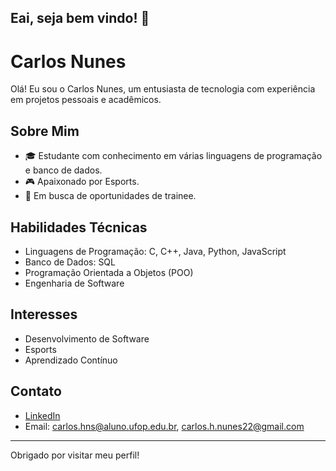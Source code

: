 ## Eai, seja bem vindo! 👋

# Carlos Nunes

Olá! Eu sou o Carlos Nunes, um entusiasta de tecnologia com experiência em projetos pessoais e acadêmicos.

## Sobre Mim
- 🎓 Estudante com conhecimento em várias linguagens de programação e banco de dados.
- 🎮 Apaixonado por Esports.
- 🚀 Em busca de oportunidades de trainee.

## Habilidades Técnicas
- Linguagens de Programação: C, C++, Java, Python, JavaScript
- Banco de Dados: SQL
- Programação Orientada a Objetos (POO)
- Engenharia de Software 


## Interesses
- Desenvolvimento de Software
- Esports
- Aprendizado Contínuo

## Contato
- [LinkedIn](https://www.linkedin.com/in/carlos-n22/)
- Email: carlos.hns@aluno.ufop.edu.br, carlos.h.nunes22@gmail.com

---

Obrigado por visitar meu perfil!